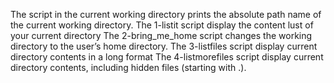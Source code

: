 The script in the current working directory prints the absolute path name of the current working directory.
The 1-listit script display the content lust of your current directory
The 2-bring_me_home script changes the working directory to the user’s home directory.
The 3-listfiles script display current directory contents in a long format
 The 4-listmorefiles script display current directory contents, including hidden files (starting with .).
